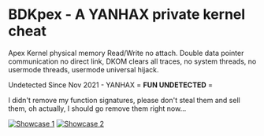 # BDKpex - A YANHAX private kernel cheat
Apex Kernel physical memory Read/Write no attach. Double data pointer communication no direct link, DKOM clears all traces, no system threads, no usermode threads, usermode universal hijack.

Undetected Since Nov 2021 - YANHAX = **FUN UNDETECTED** =

I didn't remove my function signatures, please don't steal them and sell them, oh actually, I should go remove them right now...


[![Showcase 1](https://img.youtube.com/vi/fQQOC9evsuE/0.jpg)](https://www.youtube.com/watch?v=fQQOC9evsuE)
[![Showcase 2](https://img.youtube.com/vi/-Jm-8XeVV5c/0.jpg)](https://www.youtube.com/watch?v=-Jm-8XeVV5c)
